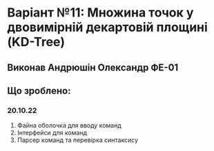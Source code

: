# Варіант №11: Множина точок у двовимірній декартовій площині (KD-Tree)

## Виконав Андрюшін Олександр ФЕ-01

## Що зроблено:

### 20.10.22

1. Файна оболочка для вводу команд
2. Інтерфейси для команд
3. Парсер команд та перевірка синтаксису
